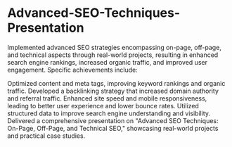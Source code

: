 # Advanced-SEO-Techniques-Presentation

Implemented advanced SEO strategies encompassing on-page, off-page, and technical aspects through real-world projects, resulting in enhanced search engine rankings, increased organic traffic, and improved user engagement. Specific achievements include:

Optimized content and meta tags, improving keyword rankings and organic traffic.
Developed a backlinking strategy that increased domain authority and referral traffic.
Enhanced site speed and mobile responsiveness, leading to better user experience and lower bounce rates.
Utilized structured data to improve search engine understanding and visibility.
Delivered a comprehensive presentation on "Advanced SEO Techniques: On-Page, Off-Page, and Technical SEO," showcasing real-world projects and practical case studies.
